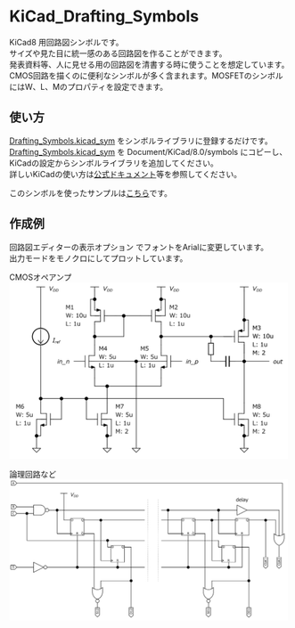# KiCad_Drafting_Symbols
KiCad8 用回路図シンボルです。  
サイズや見た目に統一感のある回路図を作ることができます。  
発表資料等、人に見せる用の回路図を清書する時に使うことを想定しています。  
CMOS回路を描くのに便利なシンボルが多く含まれます。MOSFETのシンボルにはW、L、Mのプロパティを設定できます。  

## 使い方  
[Drafting_Symbols.kicad_sym](Drafting_Symbols.kicad_sym) をシンボルライブラリに登録するだけです。  
[Drafting_Symbols.kicad_sym](Drafting_Symbols.kicad_sym) を Document/KiCad/8.0/symbols にコピーし、KiCadの設定からシンボルライブラリを追加してください。  
詳しいKiCadの使い方は[公式ドキュメント](https://docs.kicad.org/8.0/ja/kicad/kicad.html)等を参照してください。  

このシンボルを使ったサンプルは[こちら](sample)です。  

## 作成例  
回路図エディターの表示オプション でフォントをArialに変更しています。  
出力モードをモノクロにしてプロットしています。 
 
CMOSオペアンプ  
<img src="doc/schematic1.png" width="500">  

論理回路など  
<img src="doc/schematic2.png" width="500">  